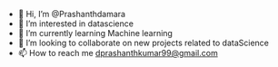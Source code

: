 - 👋 Hi, I’m @Prashanthdamara
- 👀 I’m interested in datascience
- 🌱 I’m currently learning Machine learning
- 💞️ I’m looking to collaborate on new projects related to dataScience
- 📫 How to reach me dprashanthkumar99@gmail.com

<!---
Prashanthdamara/Prashanthdamara is a ✨ special ✨ repository because its `README.md` (this file) appears on your GitHub profile.
You can click the Preview link to take a look at your changes.
--->
